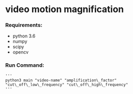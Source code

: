 # video motion magnification

### Requirements:
  - python 3.6
  - numpy
  - scipy
  - opencv
### Run Command:
    '''
    python3 main "video-name" "amplification\_factor" "cut\_off\_low\_frequency" "cut\_off\_high\_frequency"
    '''
